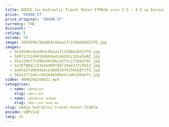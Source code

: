 ```yaml
---
title: EDDIE ยี่ห้อ Hydraulic Travel Motor FTM03A สําหรับ 2.5 ~ 4.5 ตัน Excavator Hydraulic Travel Motor
price: '56498.57'
price_original: '56498.57'
currency: THB
discount: ''
rating: 5
volume: 70
image: S650596c9ea864c8baa1fc1500da0d23fQ.jpg
images:
  - S650596c9ea864c8baa1fc1500da0d23fQ.jpg
  - Sd071211494194bbda41ab2d1c32ba3e8Z.jpg
  - S5e128bffc49b438286ce575c173643f6F.jpg
  - Sa76708dc233e4ad89f8bf19ee237c05bJ.jpg
  - Sa9c62fa0094a4cbd88910741505b8f1fX.jpg
  - S82a37f2d4cc042048186e5cad61044efv.jpg
video: 4000268204521.mp4
categories:
  - name: เฟอร์นิเจอร์
    slug: เฟอร-เจอร
  - name: เฟอร์นิเจอร์ พาณิชย์
    slug: เฟอร-เจอร-พาณ-ชย
slug: eddie-hydraulic-travel-motor-ftm03a
encode: oBPVIsW
lang: th
---
```

  